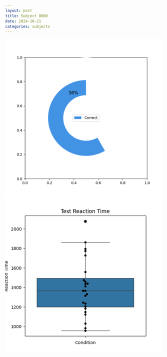 ```yaml
---
layout: post
title: Subject 8000
date: 2024-10-21
categories: subjects
---
```


![](data/8000/run-20/8000_FN_acc_test.png)
![](data/8000/run-20/8000_FN_rt.png)
